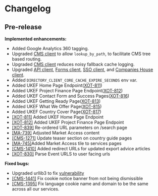 # Changelog

## Pre-release

**Implemented enhancements:**

- Added Google Analytics 360 tagging.
- Upgraded [CMS client][directory-cms-client] to allow `lookup_by_path`, to facilitate CMS tree based routing.
- Upgraded [CMS client][directory-cms-client] reduces noisy fallback cache logging.
- Upgraded [API client][directory-api-client], [Forms client][directory-forms-api-client], [SSO client][directory-sso-api-client], and [Companies House client][directory-companies-house-search-client].
- Added `DIRECTORY_CLIENT_CORE_CACHE_EXPIRE_SECONDS` env var.
- Added UKEF Home Page Endpoint([XOT-811](https://uktrade.atlassian.net/browse/XOT-811))
- Added UKEF Project Finance Page Endpoint([XOT-812](https://uktrade.atlassian.net/browse/XOT-812))
- Added UKEF Contact Form and Success Pages([XOT-816](https://uktrade.atlassian.net/browse/XOT-816))
- Added UKEF Getting Ready Page([XOT-813](https://uktrade.atlassian.net/browse/XOT-813))
- Added UKEF What We Offer Page([XOT-815](https://uktrade.atlassian.net/browse/XOT-815))
- Added UKEF Country Cover Page([XOT-817](https://uktrade.atlassian.net/browse/XOT-817))
- [[XOT-811]](https://uktrade.atlassian.net/browse/XOT-811) Added UKEF Home Page Endpoint
- [[XOT-812]](https://uktrade.atlassian.net/browse/XOT-812) Added UKEF Project Finance Page Endpoint
- [[XOT-839]](https://uktrade.atlassian.net/browse/XOT-839)  Re-ordered URL parameters on /search page
- [[MA-739]](https://uktrade.atlassian.net/browse/MA-739) Adjusted Market Access content
- [[CMS-1271]](https://uktrade.atlassian.net/browse/CMS-1271) Update teaser section on country guide pages
- [[MA-745]](https://uktrade.atlassian.net/browse/MA-745)Added Market Access tile to services pages
- [[CMS-1410]](https://uktrade.atlassian.net/browse/CMS-1410) Added redirect URLs for updated export advice articles
- [[XOT-830]](https://uktrade.atlassian.net/secure/RapidBoard.jspa?rapidView=73&modal=detail&selectedIssue=XOT-830) Parse Event URLS to user facing urls

**Fixed bugs:**
- Upgraded urllib3 to fix [vulnerability](https://nvd.nist.gov/vuln/detail/CVE-2019-11324)
- [[CMS-1441]](https://uktrade.atlassian.net/browse/CMS-1441) Fix cookie notice banner from not being dismissible
- [[CMS-1395]](https://uktrade.atlassian.net/browse/CMS-1395) Fix language cookie name and domain to be the same across all our services.



[directory-api-client]: https://github.com/uktrade/directory-api-client
[directory-client-core]: https://github.com/uktrade/directory-client-core
[directory-cms-client]: https://github.com/uktrade/directory-cms-client
[directory-forms-api-client]: https://github.com/uktrade/directory-forms-api-client
[directory-sso-api-client]: https://github.com/uktrade/directory-sso-api-client
[directory-companies-house-search-client]: https://github.com/uktrade/directory-companies-house-search-client
